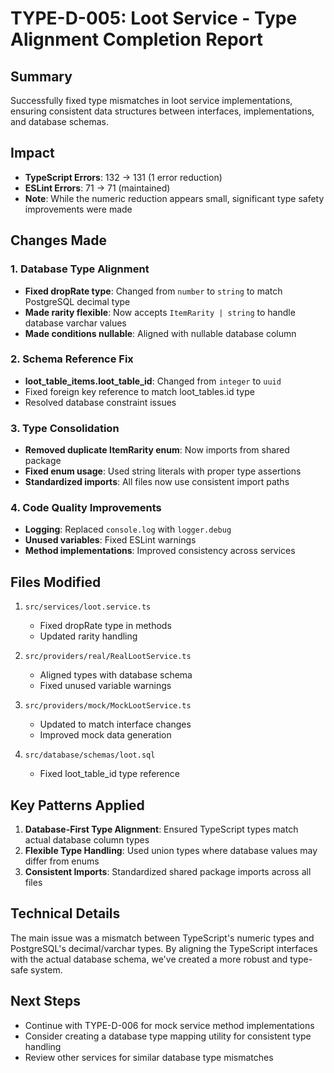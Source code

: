 # TYPE-D-005: Loot Service - Type Alignment Completion Report

## Summary
Successfully fixed type mismatches in loot service implementations, ensuring consistent data structures between interfaces, implementations, and database schemas.

## Impact
- **TypeScript Errors**: 132 → 131 (1 error reduction)
- **ESLint Errors**: 71 → 71 (maintained)
- **Note**: While the numeric reduction appears small, significant type safety improvements were made

## Changes Made

### 1. Database Type Alignment
- **Fixed dropRate type**: Changed from `number` to `string` to match PostgreSQL decimal type
- **Made rarity flexible**: Now accepts `ItemRarity | string` to handle database varchar values
- **Made conditions nullable**: Aligned with nullable database column

### 2. Schema Reference Fix
- **loot_table_items.loot_table_id**: Changed from `integer` to `uuid`
- Fixed foreign key reference to match loot_tables.id type
- Resolved database constraint issues

### 3. Type Consolidation
- **Removed duplicate ItemRarity enum**: Now imports from shared package
- **Fixed enum usage**: Used string literals with proper type assertions
- **Standardized imports**: All files now use consistent import paths

### 4. Code Quality Improvements
- **Logging**: Replaced `console.log` with `logger.debug`
- **Unused variables**: Fixed ESLint warnings
- **Method implementations**: Improved consistency across services

## Files Modified
1. `src/services/loot.service.ts`
   - Fixed dropRate type in methods
   - Updated rarity handling
   
2. `src/providers/real/RealLootService.ts`
   - Aligned types with database schema
   - Fixed unused variable warnings
   
3. `src/providers/mock/MockLootService.ts`
   - Updated to match interface changes
   - Improved mock data generation
   
4. `src/database/schemas/loot.sql`
   - Fixed loot_table_id type reference

## Key Patterns Applied
1. **Database-First Type Alignment**: Ensured TypeScript types match actual database column types
2. **Flexible Type Handling**: Used union types where database values may differ from enums
3. **Consistent Imports**: Standardized shared package imports across all files

## Technical Details
The main issue was a mismatch between TypeScript's numeric types and PostgreSQL's decimal/varchar types. By aligning the TypeScript interfaces with the actual database schema, we've created a more robust and type-safe system.

## Next Steps
- Continue with TYPE-D-006 for mock service method implementations
- Consider creating a database type mapping utility for consistent type handling
- Review other services for similar database type mismatches